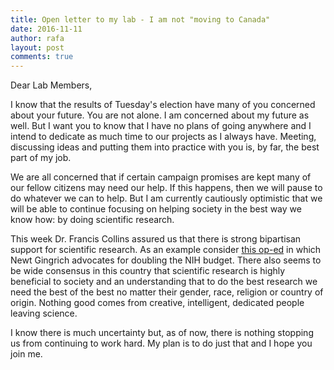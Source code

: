```yaml
---
title: Open letter to my lab - I am not "moving to Canada"
date: 2016-11-11
author: rafa
layout: post
comments: true
---
```


Dear Lab Members,

I know that the results of Tuesday's election have many of you
concerned about your future. You are not alone. I am concerned
about my future as well. But I want you to know that I have no plans
of going anywhere and I intend to dedicate as much time to our
projects as I always have. Meeting, discussing ideas and putting them
into practice with you is, by far, the best part of my job. 

We are all concerned that if certain campaign promises are kept many
of our fellow citizens may need our help. If this happens, then we
will pause to do whatever we can to help. But I am currently
cautiously optimistic that we will be able to continue focusing on
helping society in the best way we know how: by doing scientific
research.

This week Dr. Francis Collins assured us that there is strong
bipartisan support for scientific research. As an example consider
[this op-ed](http://www.nytimes.com/2015/04/22/opinion/double-the-nih-budget.html?_r=0)
in which Newt Gingrich advocates for doubling the NIH budget. There
also seems to be wide consensus in this country that scientific
research is highly beneficial to society and an understanding that to
do the best research we need the best of the best no matter their
gender, race, religion or country of origin. Nothing good comes from
creative, intelligent, dedicated people leaving science. 

I know there is much uncertainty but, as of now, there is nothing stopping us
from continuing to work hard. My plan is to do just that and I hope
you join me.



